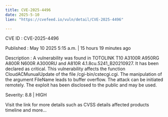 ```yaml
---
title: CVE-2025-4496
date: 2025-5-10
lien: "https://cvefeed.io/vuln/detail/CVE-2025-4496"

---
```


CVE ID : CVE-2025-4496

Published :  May 10
2025
5:15 a.m. | 15 hours
19 minutes ago

Description : A vulnerability was found in TOTOLINK T10
A3100R
A950RG
A800R
N600R
A3000RU and A810R 4.1.8cu.5241_B20210927. It has been declared as critical. This vulnerability affects the function CloudACMunualUpdate of the file /cgi-bin/cstecgi.cgi. The manipulation of the argument FileName leads to buffer overflow. The attack can be initiated remotely. The exploit has been disclosed to the public and may be used.

Severity: 8.8 | HIGH

Visit the link for more details
such as CVSS details
affected products
timeline
and more...
